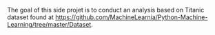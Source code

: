 The goal of this side projet is to conduct an analysis based on Titanic dataset found at https://github.com/MachineLearnia/Python-Machine-Learning/tree/master/Dataset.

